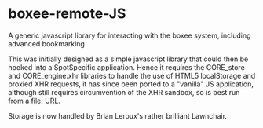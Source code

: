 boxee-remote-JS
===============

A generic javascript library for interacting with the boxee system, including advanced bookmarking

This was initially designed as a simple javascript library that could then be hooked into a SpotSpecific application. Hence it requires the CORE_store and CORE_engine.xhr libraries to handle the use of HTML5 localStorage and proxied XHR requests, it has since been ported to a "vanilla" JS application, although still requires circumvention of the XHR sandbox, so is best run from a file: URL.

Storage is now handled by Brian Leroux's rather brilliant Lawnchair.

